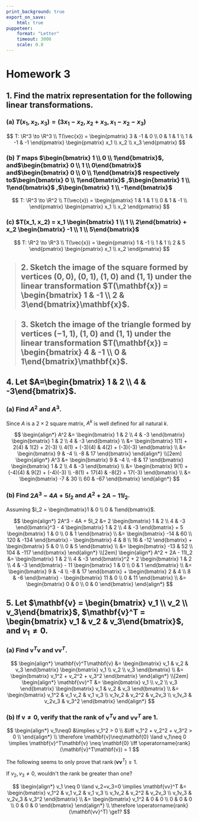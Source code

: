 ```yaml
---
print_background: true
export_on_save:
    html: true
puppeteer:
    format: "Letter"
    timeout: 3000
    scale: 0.8
---
```


# Homework 3

## 1. Find the matrix representation for the following linear transformations.


### (a) $T(x_1, x_2, x_3) = (3x_1 - x_2, x_2 + x_3, x_1 - x_2 - x_3)$

$$
T: \R^3 \to \R^3 \\
T(\vec{x}) =
\begin{pmatrix}
    3 & -1 & 0 \\
    0 & 1 & 1 \\
    1 & -1 & -1
\end{pmatrix}
\begin{pmatrix}
    x_1 \\ x_2 \\ x_3
\end{pmatrix}
$$


### (b) $T$ maps $\begin{bmatrix}    1 \\ 0 \\ 1\end{bmatrix}$, and$\begin{bmatrix}    0 \\ 1 \\ 0\end{bmatrix}$ and$\begin{bmatrix}    0 \\ 0 \\ 1\end{bmatrix}$ respectively to$\begin{bmatrix}    0 \\ 1\end{bmatrix}$ ,$\begin{bmatrix}    1 \\ 1\end{bmatrix}$ ,$\begin{bmatrix}    1 \\ -1\end{bmatrix}$

$$
T: \R^3 \to \R^2 \\
T(\vec{x}) =
\begin{pmatrix}
    1 & 1 & 1 \\
    0 & 1 & -1 \\
\end{pmatrix}
\begin{pmatrix}
    x_1 \\ x_2
\end{pmatrix}
$$


### (c\) $T(x_1, x_2) = x_1 \begin{bmatrix}    1 \\ 1 \\ 2\end{bmatrix} + x_2 \begin{bmatrix}    -1 \\ 1 \\ 5\end{bmatrix}$

$$
T: \R^2 \to \R^3 \\
T(\vec{x}) =
\begin{pmatrix}
    1 & -1 \\
    1 & 1 \\
    2 & 5
\end{pmatrix}
\begin{pmatrix}
    x_1 \\ x_2
\end{pmatrix}
$$


> ##  2. Sketch the image of the square formed by vertices $(0, 0)$, $(0, 1)$, $(1, 0)$ and $(1, 1)$ under the linear transformation $T(\mathbf{x}) = \begin{bmatrix} 1 & -1 \\ 2 & 3\end{bmatrix}\mathbf{x}$.

> ##  3. Sketch the image of the triangle formed by vertices $(-1, 1)$, $(1, 0)$ and $(1, 1)$ under the linear transformation $T(\mathbf{x}) = \begin{bmatrix} 4 & -1 \\ 0 & 1\end{bmatrix}\mathbf{x}$.

## 4. Let $A=\begin{bmatrix} 1 & 2 \\ 4 & -3\end{bmatrix}$.

### (a) Find $A^2$ and $A^3$.

Since $A$ is a $2\times 2$ square matrix, $A^k$ is well defined for all natural $k$.

$$
\begin{align*}
    A^2 &= \begin{bmatrix}
        1 & 2 \\
        4 & -3
    \end{bmatrix}
    \begin{bmatrix}
        1 & 2 \\
        4 & -3
    \end{bmatrix}
    \\
    &= \begin{bmatrix}
        1(1) + 2(4) & 1(2) + 2(-3) \\
        4(1) + (-3)(4) & 4(2) + (-3)(-3)
    \end{bmatrix}
    \\
    &= \begin{bmatrix}
        9 & -4 \\
        -8 & 17
    \end{bmatrix}
\end{align*}
\\[2em]
\begin{align*}
    A^3 &=
    \begin{bmatrix}
        9 & -4 \\
    -8 & 17
    \end{bmatrix}
    \begin{bmatrix}
        1 & 2 \\
        4 & -3
    \end{bmatrix}
    \\
    &= \begin{bmatrix}
        9(1) + (-4)(4) & 9(2) + (-4)(-3) \\
        -8(1) + 17(4) & -8(2) + 17(-3)
    \end{bmatrix}
    \\
    &= \begin{bmatrix}
        -7 & 30 \\
        60 & -67
    \end{bmatrix}
\end{align*}
$$


### (b) Find $2A^3 - 4A + 5I_2$ and $A^2 + 2A - 11I_2$.

Assuming $I_2 = \begin{bmatrix}1 & 0 \\ 0 & 1\end{bmatrix}$.

$$
\begin{align*}
    2A^3 - 4A + 5I_2
    &= 2 \begin{bmatrix}
        1 & 2 \\
        4 & -3
    \end{bmatrix}^3
    - 4 \begin{bmatrix}
        1 & 2 \\
        4 & -3
    \end{bmatrix}
    + 5 \begin{bmatrix}
        1 & 0 \\
        0 & 1
    \end{bmatrix}
    \\
    &= \begin{bmatrix}
        -14 & 60 \\
        120 & -134
    \end{bmatrix}
    - \begin{bmatrix}
        4 & 8 \\
        16 & -12
    \end{bmatrix}
    + \begin{bmatrix}
        5 & 0 \\
        0 & 5
    \end{bmatrix}
    \\
    &= \begin{bmatrix}
        -13 & 52 \\
        104 & -117
    \end{bmatrix}
\end{align*}
\\[2em]
\begin{align*}
    A^2 + 2A - 11I_2
    &= \begin{bmatrix}
        1 & 2 \\
        4 & -3
    \end{bmatrix}^2
    + 2 \begin{bmatrix}
        1 & 2 \\
        4 & -3
    \end{bmatrix}
    - 11 \begin{bmatrix}
        1 & 0 \\
        0 & 1
    \end{bmatrix}
    \\
    &= \begin{bmatrix}
        9 & -4 \\
        -8 & 17
    \end{bmatrix}
    + \begin{bmatrix}
        2 & 4 \\
        8 & -6
    \end{bmatrix}
    - \begin{bmatrix}
        11 & 0 \\
        0 & 11
    \end{bmatrix}
    \\
    &= \begin{bmatrix}
        0 & 0 \\
        0 & 0
    \end{bmatrix}
\end{align*}
$$


## 5. Let $\mathbf{v} = \begin{bmatrix}    v_1 \\ v_2 \\ v_3\end{bmatrix}$, $\mathbf{v}^T = \begin{bmatrix}    v_1 & v_2 & v_3\end{bmatrix}$, and $v_1 \neq 0$.

### (a) Find $\mathbf{v}^T\mathbf{v}$ and $\mathbf{vv}^T$.

$$
\begin{align*}
    \mathbf{v}^T\mathbf{v} &= \begin{bmatrix}
        v_1 & v_2 & v_3
    \end{bmatrix}
    \begin{bmatrix}
        v_1 \\ v_2 \\ v_3
    \end{bmatrix}
    \\
    &= \begin{bmatrix}
       v_1^2 + v_2^2 + v_3^2
    \end{bmatrix}
\end{align*}
\\[2em]
\begin{align*}
    \mathbf{vv}^T &= \begin{bmatrix}
        v_1 \\ v_2 \\ v_3
    \end{bmatrix}
    \begin{bmatrix}
        v_1 & v_2 & v_3
    \end{bmatrix}
    \\
    &= \begin{bmatrix}
        v_1^2 & v_1 v_2 & v_1 v_3 \\
        v_1v_2 & v_2^2 & v_2v_3 \\
        v_1v_3 & v_2v_3 & v_3^2
    \end{bmatrix}
\end{align*}
$$

### (b) If $\mathbf{v}\neq\mathbf{0}$, verify that the rank of $\mathbf{v}^T\mathbf{v}$ and $\mathbf{vv}^T$ are $1$.

$$
\begin{align*}
v_1\neq0 &\implies v_1^2 > 0 \\
&\iff v_1^2 + v_2^2 + v_3^2 > 0 \\
\end{align*}
\\
\therefore \mathbf{v}\neq\mathbf{0}
\land v_1\neq 0 \implies
\mathbf{v}^T\mathbf{v} \neq \mathbf{0} \iff
\operatorname{rank}(\mathbf{v}^T\mathbf{v}) = 1
$$

<div><box-note>

The following seems to only prove that $\operatorname{rank}(\mathbf{vv}^T) \ge 1$.

If $v_2, v_3 \neq 0$, wouldn't the rank be greater than one?

</b-note></div>

$$
\begin{align*}
    v_1 \neq 0 \land v_2=v_3=0
    \implies
    \mathbf{vv}^T &= \begin{bmatrix}
        v_1^2 & v_1 v_2 & v_1 v_3 \\
        v_1v_2 & v_2^2 & v_2v_3 \\
        v_1v_3 & v_2v_3 & v_3^2
    \end{bmatrix}
    \\
    &= \begin{bmatrix}
        v_1^2 & 0 & 0 \\
        0 & 0 & 0 \\
        0 & 0 & 0
    \end{bmatrix}
\end{align*}
\\
\therefore \operatorname{rank}(\mathbf{vv}^T) \ge1?
$$

